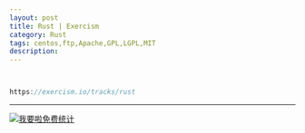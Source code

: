```yaml
---
layout: post
title: Rust | Exercism
category: Rust
tags: centos,ftp,Apache,GPL,LGPL,MIT
description: 
---
```



```javascript


https://exercism.io/tracks/rust


```

---


<script language="javascript" type="text/javascript" src="//js.users.51.la/19176892.js"></script>
<noscript><a href="//www.51.la/?19176892" target="_blank"><img alt="&#x6211;&#x8981;&#x5566;&#x514D;&#x8D39;&#x7EDF;&#x8BA1;" src="//img.users.51.la/19176892.asp" style="border:none" /></a></noscript>

